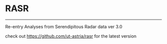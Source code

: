 # RASR
---
Re-entry Analyses from Serendipitous Radar data
ver 3.0

check out https://github.com/ut-astria/rasr for the latest version
